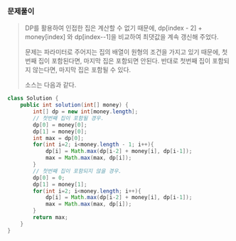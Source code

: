 ### 문제풀이

> DP를 활용하여 인접한 집은 계산할 수 없기 때문에, dp[index - 2] + money[index] 와 dp[index--1]을 비교하여 최댓값을 계속 갱신해 주었다.
>
> 문제는 파라미터로 주어지는 집의 배열이 원형의 조건을 가지고 있기 때문에, 첫번째 집이 포함된다면, 마지막 집은 포함되면 안된다. 반대로 첫번째 집이 포함되지 않는다면, 마지막 집은 포함될 수 있다.
>
> 소스는 다음과 같다.

```java
class Solution {
    public int solution(int[] money) {
        int[] dp = new int[money.length];
        // 첫번째 집이 포함될 경우.
        dp[0] = money[0];
        dp[1] = money[0];
        int max = dp[0];
        for(int i=2; i<money.length - 1; i++){
            dp[i] = Math.max(dp[i-2] + money[i], dp[i-1]);
            max = Math.max(max, dp[i]);
        }
        // 첫번째 집이 포함되지 않을 경우.
        dp[0] = 0;
        dp[1] = money[1];
        for(int i=2; i<money.length; i++){
            dp[i] = Math.max(dp[i-2] + money[i], dp[i-1]);
            max = Math.max(max, dp[i]);
        }
        return max;
    }
}
```

